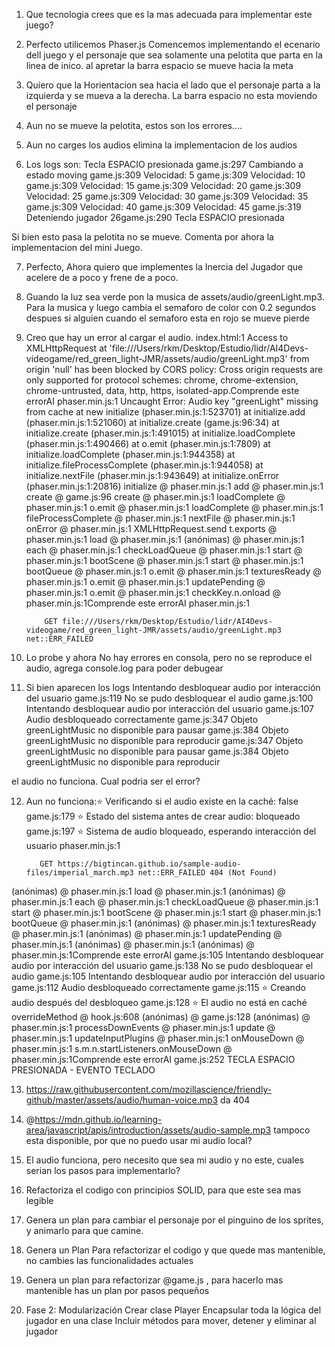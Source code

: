 1) Que tecnologia crees que es la mas adecuada para implementar este juego?

2) Perfecto utilicemos Phaser.js
Comencemos implementando el ecenario dell juego y el personaje que sea solamente una pelotita que parta en la linea de inico.
al apretar la barra espacio se mueve hacia la meta

3) Quiero que la Horientacion sea hacia el lado que el personaje parta a la izquierda y se mueva a la derecha.
La barra espacio no esta moviendo el personaje

4) Aun no se mueve la pelotita, estos son los errores....

5) Aun no carges los audios elimina la implementacion de los audios

6) Los logs son:
Tecla ESPACIO presionada
game.js:297 Cambiando a estado moving
game.js:309 Velocidad: 5
game.js:309 Velocidad: 10
game.js:309 Velocidad: 15
game.js:309 Velocidad: 20
game.js:309 Velocidad: 25
game.js:309 Velocidad: 30
game.js:309 Velocidad: 35
game.js:309 Velocidad: 40
game.js:309 Velocidad: 45
game.js:319 Deteniendo jugador
26game.js:290 Tecla ESPACIO presionada

Si bien esto pasa la pelotita no se mueve.
Comenta por ahora la implementacion del mini Juego.

7) Perfecto, Ahora quiero que implementes la Inercia del Jugador que acelere de a poco y frene de a poco.

8) Guando la luz sea verde pon la musica de assets/audio/greenLight.mp3.
Para la musica y luego cambia el semaforo de color con 0.2 segundos despues si alguien cuando el semaforo esta en rojo se mueve pierde

9) Creo que hay un error al cargar el audio.
index.html:1 Access to XMLHttpRequest at 'file:///Users/rkm/Desktop/Estudio/lidr/AI4Devs-videogame/red_green_light-JMR/assets/audio/greenLight.mp3' from origin 'null' has been blocked by CORS policy: Cross origin requests are only supported for protocol schemes: chrome, chrome-extension, chrome-untrusted, data, http, https, isolated-app.Comprende este errorAI
phaser.min.js:1 Uncaught Error: Audio key "greenLight" missing from cache
    at new initialize (phaser.min.js:1:523701)
    at initialize.add (phaser.min.js:1:521060)
    at initialize.create (game.js:96:34)
    at initialize.create (phaser.min.js:1:491015)
    at initialize.loadComplete (phaser.min.js:1:490466)
    at o.emit (phaser.min.js:1:7809)
    at initialize.loadComplete (phaser.min.js:1:944358)
    at initialize.fileProcessComplete (phaser.min.js:1:944058)
    at initialize.nextFile (phaser.min.js:1:943649)
    at initialize.onError (phaser.min.js:1:20816)
initialize @ phaser.min.js:1
add @ phaser.min.js:1
create @ game.js:96
create @ phaser.min.js:1
loadComplete @ phaser.min.js:1
o.emit @ phaser.min.js:1
loadComplete @ phaser.min.js:1
fileProcessComplete @ phaser.min.js:1
nextFile @ phaser.min.js:1
onError @ phaser.min.js:1
XMLHttpRequest.send
t.exports @ phaser.min.js:1
load @ phaser.min.js:1
(anónimas) @ phaser.min.js:1
each @ phaser.min.js:1
checkLoadQueue @ phaser.min.js:1
start @ phaser.min.js:1
bootScene @ phaser.min.js:1
start @ phaser.min.js:1
bootQueue @ phaser.min.js:1
o.emit @ phaser.min.js:1
texturesReady @ phaser.min.js:1
o.emit @ phaser.min.js:1
updatePending @ phaser.min.js:1
o.emit @ phaser.min.js:1
checkKey.n.onload @ phaser.min.js:1Comprende este errorAI
phaser.min.js:1 
            
            
           GET file:///Users/rkm/Desktop/Estudio/lidr/AI4Devs-videogame/red_green_light-JMR/assets/audio/greenLight.mp3 net::ERR_FAILED

10) Lo probe y ahora No hay errores en consola, pero no se reproduce el audio, agrega console.log para poder debugear

11) Si bien aparecen los logs 
Intentando desbloquear audio por interacción del usuario
game.js:119 No se pudo desbloquear el audio
game.js:100 Intentando desbloquear audio por interacción del usuario
game.js:107 Audio desbloqueado correctamente
game.js:347 Objeto greenLightMusic no disponible para pausar
game.js:384 Objeto greenLightMusic no disponible para reproducir
game.js:347 Objeto greenLightMusic no disponible para pausar
game.js:384 Objeto greenLightMusic no disponible para reproducir

el audio no funciona. Cual podria ser el error?


12) Aun no funciona:⭐ Verificando si el audio existe en la caché: false
game.js:179 ⭐ Estado del sistema antes de crear audio: bloqueado
game.js:197 ⭐ Sistema de audio bloqueado, esperando interacción del usuario
phaser.min.js:1 
            
            
           GET https://bigtincan.github.io/sample-audio-files/imperial_march.mp3 net::ERR_FAILED 404 (Not Found)
(anónimas) @ phaser.min.js:1
load @ phaser.min.js:1
(anónimas) @ phaser.min.js:1
each @ phaser.min.js:1
checkLoadQueue @ phaser.min.js:1
start @ phaser.min.js:1
bootScene @ phaser.min.js:1
start @ phaser.min.js:1
bootQueue @ phaser.min.js:1
(anónimas) @ phaser.min.js:1
texturesReady @ phaser.min.js:1
(anónimas) @ phaser.min.js:1
updatePending @ phaser.min.js:1
(anónimas) @ phaser.min.js:1
(anónimas) @ phaser.min.js:1Comprende este errorAI
game.js:105 Intentando desbloquear audio por interacción del usuario
game.js:138 No se pudo desbloquear el audio
game.js:105 Intentando desbloquear audio por interacción del usuario
game.js:112 Audio desbloqueado correctamente
game.js:115 ⭐ Creando audio después del desbloqueo
game.js:128 ⭐ El audio no está en caché
overrideMethod @ hook.js:608
(anónimas) @ game.js:128
(anónimas) @ phaser.min.js:1
processDownEvents @ phaser.min.js:1
update @ phaser.min.js:1
updateInputPlugins @ phaser.min.js:1
onMouseDown @ phaser.min.js:1
s.m.n.startListeners.onMouseDown @ phaser.min.js:1Comprende este errorAI
game.js:252 TECLA ESPACIO PRESIONADA - EVENTO TECLADO

13) https://raw.githubusercontent.com/mozillascience/friendly-github/master/assets/audio/human-voice.mp3 da 404

14) @https://mdn.github.io/learning-area/javascript/apis/introduction/assets/audio-sample.mp3  tampoco esta disponible, por que no puedo usar mi audio local?

15) El audio funciona, pero necesito que sea mi audio y no este, cuales serian los pasos para implementarlo?

16) Refactoriza el codigo con principios SOLID, para que este sea mas legible

17) Genera un plan para cambiar el personaje por el pinguino de los sprites, y animarlo para que camine.

18) Genera un Plan Para refactorizar el codigo y que quede mas mantenible, no cambies las funcionalidades actuales

19) Genera un plan para refactorizar @game.js , para hacerlo mas mantenible has un plan por pasos pequeños

20) Fase 2: Modularización
Crear clase Player
Encapsular toda la lógica del jugador en una clase
Incluir métodos para mover, detener y eliminar al jugador
